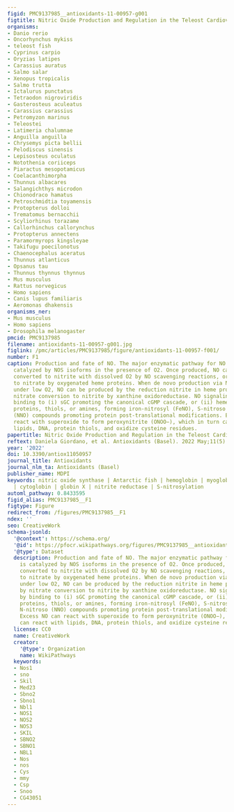 ```yaml
---
figid: PMC9137985__antioxidants-11-00957-g001
figtitle: Nitric Oxide Production and Regulation in the Teleost Cardiovascular System
organisms:
- Danio rerio
- Oncorhynchus mykiss
- teleost fish
- Cyprinus carpio
- Oryzias latipes
- Carassius auratus
- Salmo salar
- Xenopus tropicalis
- Salmo trutta
- Ictalurus punctatus
- Tetraodon nigroviridis
- Gasterosteus aculeatus
- Carassius carassius
- Petromyzon marinus
- Teleostei
- Latimeria chalumnae
- Anguilla anguilla
- Chrysemys picta bellii
- Pelodiscus sinensis
- Lepisosteus oculatus
- Notothenia coriiceps
- Piaractus mesopotamicus
- Coelacanthimorpha
- Thunnus albacares
- Salangichthys microdon
- Chionodraco hamatus
- Petroschmidtia toyamensis
- Protopterus dolloi
- Trematomus bernacchii
- Scyliorhinus torazame
- Callorhinchus callorynchus
- Protopterus annectens
- Paramormyrops kingsleyae
- Takifugu poecilonotus
- Chaenocephalus aceratus
- Thunnus atlanticus
- Opsanus tau
- Thunnus thynnus thynnus
- Mus musculus
- Rattus norvegicus
- Homo sapiens
- Canis lupus familiaris
- Aeromonas dhakensis
organisms_ner:
- Mus musculus
- Homo sapiens
- Drosophila melanogaster
pmcid: PMC9137985
filename: antioxidants-11-00957-g001.jpg
figlink: /pmc/articles/PMC9137985/figure/antioxidants-11-00957-f001/
number: F1
caption: Production and fate of NO. The major enzymatic pathway for NO synthesis is
  catalyzed by NOS isoforms in the presence of O2. Once produced, NO can be rapidly
  converted to nitrite with dissolved O2 by NO scavenging reactions, or can be inactivated
  to nitrate by oxygenated heme proteins. When de novo production via NOS is compromised
  under low O2, NO can be produced by the reduction nitrite in heme proteins, or by
  nitrate conversion to nitrite by xanthine oxidoreductase. NO signaling occurs by
  binding to (i) sGC promoting the canonical cGMP cascade, or (ii) heme-containing
  proteins, thiols, or amines, forming iron-nitrosyl (FeNO), S-nitroso (SNO) and N-nitroso
  (NNO) compounds promoting protein post-translational modifications. Excess NO can
  react with superoxide to form peroxynitrite (ONOO−), which in turn can react with
  lipids, DNA, protein thiols, and oxidize cysteine residues.
papertitle: Nitric Oxide Production and Regulation in the Teleost Cardiovascular System.
reftext: Daniela Giordano, et al. Antioxidants (Basel). 2022 May;11(5):957.
year: '2022'
doi: 10.3390/antiox11050957
journal_title: Antioxidants
journal_nlm_ta: Antioxidants (Basel)
publisher_name: MDPI
keywords: nitric oxide synthase | Antarctic fish | hemoglobin | myoglobin | neuroglobin
  | cytoglobin | globin X | nitrite reductase | S-nitrosylation
automl_pathway: 0.8433595
figid_alias: PMC9137985__F1
figtype: Figure
redirect_from: /figures/PMC9137985__F1
ndex: ''
seo: CreativeWork
schema-jsonld:
  '@context': https://schema.org/
  '@id': https://pfocr.wikipathways.org/figures/PMC9137985__antioxidants-11-00957-g001.html
  '@type': Dataset
  description: Production and fate of NO. The major enzymatic pathway for NO synthesis
    is catalyzed by NOS isoforms in the presence of O2. Once produced, NO can be rapidly
    converted to nitrite with dissolved O2 by NO scavenging reactions, or can be inactivated
    to nitrate by oxygenated heme proteins. When de novo production via NOS is compromised
    under low O2, NO can be produced by the reduction nitrite in heme proteins, or
    by nitrate conversion to nitrite by xanthine oxidoreductase. NO signaling occurs
    by binding to (i) sGC promoting the canonical cGMP cascade, or (ii) heme-containing
    proteins, thiols, or amines, forming iron-nitrosyl (FeNO), S-nitroso (SNO) and
    N-nitroso (NNO) compounds promoting protein post-translational modifications.
    Excess NO can react with superoxide to form peroxynitrite (ONOO−), which in turn
    can react with lipids, DNA, protein thiols, and oxidize cysteine residues.
  license: CC0
  name: CreativeWork
  creator:
    '@type': Organization
    name: WikiPathways
  keywords:
  - Nos1
  - sno
  - Skil
  - Med23
  - Sbno2
  - Sbno1
  - Nbl1
  - NOS1
  - NOS2
  - NOS3
  - SKIL
  - SBNO2
  - SBNO1
  - NBL1
  - Nos
  - nos
  - Cys
  - mmy
  - Csp
  - Snoo
  - CG43051
---
```


